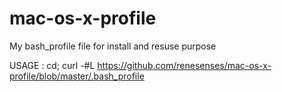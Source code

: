 # mac-os-x-profile
My bash_profile file for install and resuse purpose

USAGE :
cd; curl -#L https://github.com/renesenses/mac-os-x-profile/blob/master/.bash_profile
